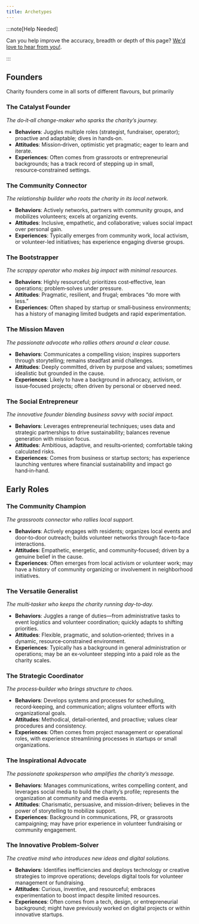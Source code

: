 ```yaml
---
title: Archetypes
---
```


:::note[Help Needed]

Can you help improve the accuracy, breadth or depth of this page? [We'd love to hear from you!](../../overview/help).

:::

## Founders

Charity founders come in all sorts of different flavours, but primarily 

### The Catalyst Founder

_The do‐it‑all change-maker who sparks the charity’s journey._

* **Behaviors**: Juggles multiple roles (strategist, fundraiser, operator); proactive and adaptable; dives in hands‑on.
* **Attitudes**: Mission‑driven, optimistic yet pragmatic; eager to learn and iterate.
* **Experiences**: Often comes from grassroots or entrepreneurial backgrounds; has a track record of stepping up in small, resource‑constrained settings.

### The Community Connector

_The relationship builder who roots the charity in its local network._

* **Behaviors**: Actively networks, partners with community groups, and mobilizes volunteers; excels at organizing events.
* **Attitudes**: Inclusive, empathetic, and collaborative; values social impact over personal gain.
* **Experiences**: Typically emerges from community work, local activism, or volunteer-led initiatives; has experience engaging diverse groups.

### The Bootstrapper

_The scrappy operator who makes big impact with minimal resources._

* **Behaviors**: Highly resourceful; prioritizes cost‑effective, lean operations; problem‑solves under pressure.
* **Attitudes**: Pragmatic, resilient, and frugal; embraces “do more with less.”
* **Experiences**: Often shaped by startup or small‑business environments; has a history of managing limited budgets and rapid experimentation.

### The Mission Maven

_The passionate advocate who rallies others around a clear cause._

* **Behaviors**: Communicates a compelling vision; inspires supporters through storytelling; remains steadfast amid challenges.
* **Attitudes**: Deeply committed, driven by purpose and values; sometimes idealistic but grounded in the cause.
* **Experiences**: Likely to have a background in advocacy, activism, or issue‑focused projects; often driven by personal or observed need.

### The Social Entrepreneur

_The innovative founder blending business savvy with social impact._

* **Behaviors**: Leverages entrepreneurial techniques; uses data and strategic partnerships to drive sustainability; balances revenue generation with mission focus.
* **Attitudes**: Ambitious, adaptive, and results‑oriented; comfortable taking calculated risks.
* **Experiences**: Comes from business or startup sectors; has experience launching ventures where financial sustainability and impact go hand‑in‑hand.

## Early Roles

### The Community Champion

_The grassroots connector who rallies local support._

* **Behaviors**: Actively engages with residents; organizes local events and door‑to‑door outreach; builds volunteer networks through face‑to‑face interactions.
* **Attitudes**: Empathetic, energetic, and community‑focused; driven by a genuine belief in the cause.
* **Experiences**: Often emerges from local activism or volunteer work; may have a history of community organizing or involvement in neighborhood initiatives.

### The Versatile Generalist

_The multi‑tasker who keeps the charity running day-to‑day._

* **Behaviors**: Juggles a range of duties—from administrative tasks to event logistics and volunteer coordination; quickly adapts to shifting priorities.
* **Attitudes**: Flexible, pragmatic, and solution‑oriented; thrives in a dynamic, resource‑constrained environment.
* **Experiences**: Typically has a background in general administration or operations; may be an ex‑volunteer stepping into a paid role as the charity scales.

### The Strategic Coordinator

_The process‑builder who brings structure to chaos._

* **Behaviors**: Develops systems and processes for scheduling, record‑keeping, and communication; aligns volunteer efforts with organizational goals.
* **Attitudes**: Methodical, detail‑oriented, and proactive; values clear procedures and consistency.
* **Experiences**: Often comes from project management or operational roles, with experience streamlining processes in startups or small organizations.

### The Inspirational Advocate

_The passionate spokesperson who amplifies the charity’s message._

* **Behaviors**: Manages communications, writes compelling content, and leverages social media to build the charity’s profile; represents the organization at community and media events.
* **Attitudes**: Charismatic, persuasive, and mission‑driven; believes in the power of storytelling to mobilize support.
* **Experiences**: Background in communications, PR, or grassroots campaigning; may have prior experience in volunteer fundraising or community engagement.

### The Innovative Problem-Solver

_The creative mind who introduces new ideas and digital solutions._

* **Behaviors**: Identifies inefficiencies and deploys technology or creative strategies to improve operations; develops digital tools for volunteer management or fundraising.
* **Attitudes**: Curious, inventive, and resourceful; embraces experimentation to boost impact despite limited resources.
* **Experiences**: Often comes from a tech, design, or entrepreneurial background; might have previously worked on digital projects or within innovative startups.